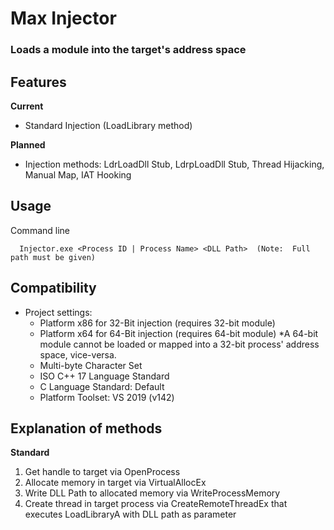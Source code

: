 # Max Injector

### Loads a module into the target's address space

## Features
**Current**
 - Standard Injection (LoadLibrary method)
 
**Planned**
 - Injection methods:  LdrLoadDll Stub, LdrpLoadDll Stub, Thread Hijacking, Manual Map, IAT Hooking

## Usage

Command line
```
  Injector.exe <Process ID | Process Name> <DLL Path>  (Note:  Full path must be given)
```

## Compatibility
* Project settings:
  * Platform x86 for 32-Bit injection (requires 32-bit module)
  * Platform x64 for 64-Bit injection (requires 64-bit module)
    *A 64-bit module cannot be loaded or mapped into a 32-bit process' address space, vice-versa.
  * Multi-byte Character Set
  * ISO C++ 17 Language Standard
  * C Language Standard: Default
  * Platform Toolset: VS 2019 (v142)

## Explanation of methods
**Standard**
1. Get handle to target via OpenProcess
1. Allocate memory in target via VirtualAllocEx
1. Write DLL Path to allocated memory via WriteProcessMemory
1. Create thread in target process via CreateRemoteThreadEx that executes LoadLibraryA with DLL path as parameter

